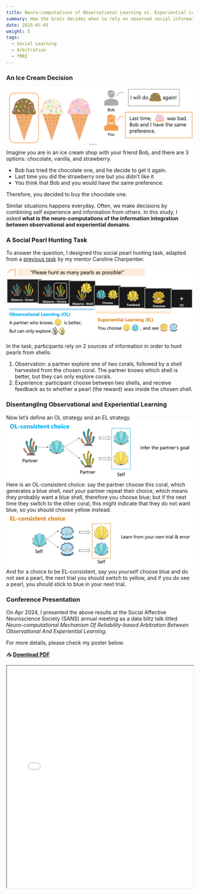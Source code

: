 ```yaml
---
title: Neuro-computations of Observational Learning vs. Experiential Learning
summary: How the brain decides when to rely on observed social information vs. one's own past experience when making decisions?
date: 2025-03-01
weight: 5
tags:
  - Social Learning
  - Arbitration
  - fMRI
---
```

### An Ice Cream Decision
![ice cream problem](olel_1.png)
Imagine you are in an ice cream shop with your friend Bob, and there are 3 options: chocolate, vanilla, and strawberry.

- Bob has tried the chocolate one, and he decide to get it again. 
- Last time you did the strawberry one but you didn’t like it
- You think that Bob and you would have the same preference.

Therefore, you decided to buy the chocolate one. 

Similar situations happens everyday. Often, we make decisions by combining self experience and information from others. In this study, I asked **what is the neuro-computations of the information integration between observational and experiential domains**.

### A Social Pearl Hunting Task
To answer the question, I designed this social pearl hunting task, adapted from a [previous task](https://www.nature.com/articles/s41467-024-48548-y) by my mentor Caroline Charpentier.

![social pearl hunting task](olel_2.png)

In the task, participants rely on 2 sources of information in order to hunt pearls from shells:
1. Observation: a partner explore one of two corals, followed by a shell harvested from the chosen coral. The partner knows which shell is better, but they can only explore corals.
2. Experience: participant choose between two shells, and receive feedback as to whether a pearl (the reward) was inside the chosen shell.

### Disentangling Observational and Experiential Learning
Now let’s define an OL strategy and an EL strategy. 
![OL strategy](olel_3.png)
Here is an OL-consistent choice: say the partner choose this coral, which generates a blue shell, next your partner repeat their choice, which means they probably want a blue shell, therefore you choose blue; but if the next time they switch to the other coral, this might indicate that they do not want blue, so you should choose yellow instead.
![EL strategy](olel_4.png) 
And for a choice to be EL-consistent, say you yourself choose blue and do not see a pearl, the next trial you should switch to yellow, and if you do see a pearl, you should stick to blue in your next trial.


### Conference Presentation
On Apr 2024, I presented the above results at the Social Affective Neuroscience Society (SANS) annual meeting as a data blitz talk titled _Neuro-computational Mechanism Of Reliability-based Arbitration Between Observational And Experiential Learning_. 

For more details, please check my poster below.

📥 **[Download PDF](uploads/OLEL_poster.pdf)**
<iframe src="/uploads/OLEL_poster.pdf#toolbar=0&navpanes=0&scrollbar=0" width="100%" height="600px"></iframe>

